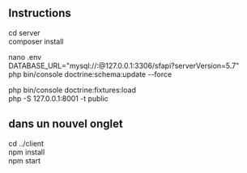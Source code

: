 ## Instructions
cd server  
composer install  
  
nano .env  
DATABASE_URL="mysql://<mysql-user>:<mysql-password>@127.0.0.1:3306/sfapi?serverVersion=5.7"  
php bin/console doctrine:schema:update --force  
  
php bin/console doctrine:fixtures:load  
php -S 127.0.0.1:8001 -t public  
  
## dans un nouvel onglet
cd ../client  
npm install  
npm start  





